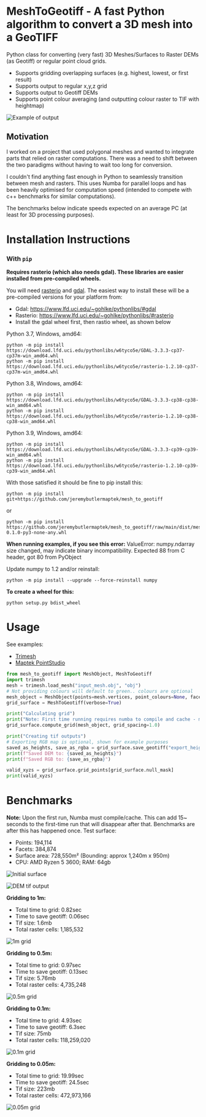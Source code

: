 # MeshToGeotiff - A fast Python algorithm to convert a 3D mesh into a GeoTIFF
Python class for converting (very fast) 3D Meshes/Surfaces to Raster DEMs (as Geotiff) or regular point cloud grids.
- Supports gridding overlapping surfaces (e.g. highest, lowest, or first result)
- Supports output to regular x,y,z grid
- Supports output to Geotiff DEMs
- Supports point colour averaging (and outputting colour raster to TIF with heightmap)

![Example of output](/img/example.jpg "Example of output, combining multiple meshes")

## Motivation
I worked on a project that used polygonal meshes and wanted to integrate parts that relied on raster computations.
There was a need to shift between the two paradigms without having to wait too long for conversion.

I couldn't find anything fast enough in Python to seamlessly transition between mesh and rasters.
This uses Numba for parallel loops and has been heavily optimised for computation speed (intended to compete with c++ benchmarks for similar computations).

The benchmarks below indicate speeds expected on an average PC (at least for 3D processing purposes).

# Installation Instructions
### With `pip`
**Requires rasterio (which also needs gdal). These libraries are easier installed from pre-compiled wheels.**

You will need [rasterio](https://github.com/rasterio/rasterio) and [gdal](https://github.com/OSGeo/gdal).
The easiest way to install these will be a pre-compiled versions for your platform from:
 - Gdal: https://www.lfd.uci.edu/~gohlke/pythonlibs/#gdal
 - Rasterio: https://www.lfd.uci.edu/~gohlke/pythonlibs/#rasterio
 - Install the gdal wheel first, then rastio wheel, as shown below
 
Python 3.7, Windows, amd64:
```
python -m pip install https://download.lfd.uci.edu/pythonlibs/w6tyco5e/GDAL-3.3.3-cp37-cp37m-win_amd64.whl
python -m pip install https://download.lfd.uci.edu/pythonlibs/w6tyco5e/rasterio-1.2.10-cp37-cp37m-win_amd64.whl
```

Python 3.8, Windows, amd64:
```
python -m pip install https://download.lfd.uci.edu/pythonlibs/w6tyco5e/GDAL-3.3.3-cp38-cp38-win_amd64.whl
python -m pip install https://download.lfd.uci.edu/pythonlibs/w6tyco5e/rasterio-1.2.10-cp38-cp38-win_amd64.whl
```

Python 3.9, Windows, amd64:
```
python -m pip install https://download.lfd.uci.edu/pythonlibs/w6tyco5e/GDAL-3.3.3-cp39-cp39-win_amd64.whl
python -m pip install https://download.lfd.uci.edu/pythonlibs/w6tyco5e/rasterio-1.2.10-cp39-cp39-win_amd64.whl
```

With those satisfied it should be fine to pip install this:
```
python -m pip install git+https://github.com/jeremybutlermaptek/mesh_to_geotiff
```
or
```
python -m pip install https://github.com/jeremybutlermaptek/mesh_to_geotiff/raw/main/dist/mesh_to_geotiff-0.1.0-py3-none-any.whl
```

**When running examples, if you see this error:**
ValueError: numpy.ndarray size changed, may indicate binary incompatibility. Expected 88 from C header, got 80 from PyObject

Update numpy to 1.2 and/or reinstall:
```
python -m pip install --upgrade --force-reinstall numpy
```

**To create a wheel for this:**
```
python setup.py bdist_wheel
```

# Usage
See examples:
 - [Trimesh](/examples/trimesh_example.py)
 - [Maptek PointStudio](/examples/maptek_pointstudio_example.py)

```python
from mesh_to_geotiff import MeshObject, MeshToGeotiff
import trimesh
mesh = trimesh.load_mesh("input_mesh.obj", "obj")
# Not providing colours will default to green.. colours are optional
mesh_object = MeshObject(points=mesh.vertices, point_colours=None, facets=mesh.faces)
grid_surface = MeshToGeotiff(verbose=True)

print("Calculating grid")
print("Note: First time running requires numba to compile and cache - may add 15sec overhead once")
grid_surface.compute_grid(mesh_object, grid_spacing=1.0)

print("Creating tif outputs")
# Exporting RGB map is optional, shown for example purposes
saved_as_heights, save_as_rgba = grid_surface.save_geotiff("export_heightmap.tif", "export_rgbmap.tif")
print(f"Saved DEM to: {saved_as_heights}")
print(f"Saved RGB to: {save_as_rgba}")

valid_xyzs = grid_surface.grid_points[grid_surface.null_mask]
print(valid_xyzs)

```

# Benchmarks
**Note:** Upon the first run, Numba must compile/cache. This can add 15~ seconds to the first-time run that will disappear after that.
Benchmarks are after this has happened once.
Test surface:
 - Points: 194,114
 - Facets: 384,874
 - Surface area: 728,550m² (Bounding: approx 1,240m x 950m)
 - CPU: AMD Ryzen 5 3600; RAM: 64gb
 
![Initial surface](/img/initial_suface.png "The initial surface")

![DEM tif output](/img/dem.png "The DEM tif output (looks the same at this zoom level regardless of density)")

**Gridding to 1m:**
 - Total time to grid: 0.82sec
 - Time to save geotiff: 0.06sec
 - Tif size: 1.6mb
 - Total raster cells: 1,185,532 

![1m grid](/img/1m_grid.png "1m grid")

**Gridding to 0.5m:**
 - Total time to grid: 0.97sec
 - Time to save geotiff: 0.13sec
 - Tif size: 5.76mb
 - Total raster cells: 4,735,248

![0.5m grid](/img/0.5m_grid.png "0.5m grid")

**Gridding to 0.1m:**
 - Total time to grid: 4.93sec
 - Time to save geotiff: 6.3sec
 - Tif size: 75mb
 - Total raster cells: 118,259,020

![0.1m grid](/img/0.1m_grid.png "0.1m grid")

**Gridding to 0.05m:**
 - Total time to grid: 19.99sec
 - Time to save geotiff: 24.5sec
 - Tif size: 223mb
 - Total raster cells: 472,973,166

![0.05m grid](/img/0.05m_grid.png "0.05m grid")
